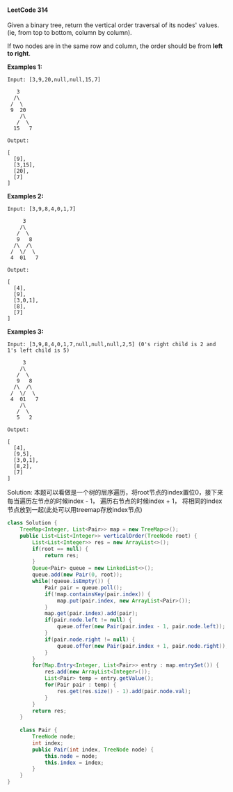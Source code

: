 #### LeetCode 314

Given a binary tree, return the vertical order traversal of its nodes' values. (ie, from top to bottom, column by column).

If two nodes are in the same row and column, the order should be from **left to right**.

**Examples 1:**

```
Input: [3,9,20,null,null,15,7]

   3
  /\
 /  \
 9  20
    /\
   /  \
  15   7 

Output:

[
  [9],
  [3,15],
  [20],
  [7]
]
```
**Examples 2:**

```
Input: [3,9,8,4,0,1,7]

     3
    /\
   /  \
   9   8
  /\  /\
 /  \/  \
 4  01   7 

Output:

[
  [4],
  [9],
  [3,0,1],
  [8],
  [7]
]
```
**Examples 3:**

```
Input: [3,9,8,4,0,1,7,null,null,null,2,5] (0's right child is 2 and 1's left child is 5)

     3
    /\
   /  \
   9   8
  /\  /\
 /  \/  \
 4  01   7
    /\
   /  \
   5   2

Output:

[
  [4],
  [9,5],
  [3,0,1],
  [8,2],
  [7]
]
```

Solution: 本题可以看做是一个树的层序遍历，将root节点的index置位0，接下来每当遍历左节点的时候index - 1， 遍历右节点的时候index + 1， 将相同的index节点放到一起(此处可以用treemap存放index节点)

```java
class Solution {
    TreeMap<Integer, List<Pair>> map = new TreeMap<>();
    public List<List<Integer>> verticalOrder(TreeNode root) {
        List<List<Integer>> res = new ArrayList<>();
        if(root == null) {
            return res;
        }
        Queue<Pair> queue = new LinkedList<>();
        queue.add(new Pair(0, root));
        while(!queue.isEmpty()) {
            Pair pair = queue.poll();
            if(!map.containsKey(pair.index)) {
                map.put(pair.index, new ArrayList<Pair>());
            }
            map.get(pair.index).add(pair);
            if(pair.node.left != null) {
                queue.offer(new Pair(pair.index - 1, pair.node.left));
            }
            if(pair.node.right != null) {
                queue.offer(new Pair(pair.index + 1, pair.node.right));
            }
        }
        for(Map.Entry<Integer, List<Pair>> entry : map.entrySet()) {
            res.add(new ArrayList<Integer>());
            List<Pair> temp = entry.getValue();
            for(Pair pair : temp) {
                res.get(res.size() - 1).add(pair.node.val);
            }
        }
        return res;
    }
    
    class Pair {
        TreeNode node;
        int index;
        public Pair(int index, TreeNode node) {
            this.node = node;
            this.index = index;
        }
    }
}
```